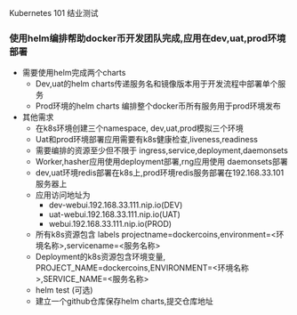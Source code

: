 Kubernetes 101 结业测试


### 使用helm编排帮助docker币开发团队完成,应用在dev,uat,prod环境部署
- 需要使用helm完成两个charts
  - Dev,uat的helm charts传递服务名和镜像版本用于开发流程中部署单个服务
  - Prod环境的helm charts 编排整个docker币所有服务用于prod环境发布
- 其他需求
  - 在k8s环境创建三个namespace, dev,uat,prod模拟三个环境
  - Uat和prod环境部署应用需要有k8s健康检查,liveness,readiness
  - 需要编排的资源至少但不限于 ingress,service,deployment,daemonsets
  - Worker,hasher应用使用deployment部署,rng应用使用 daemonsets部署
  - dev,uat环境redis部署在k8s上,prod环境redis服务部署在192.168.33.101服务器上
  - 应用访问地址为
    - dev-webui.192.168.33.111.nip.io(DEV)
    - uat-webui.192.168.33.111.nip.io(UAT)
    - webui.192.168.33.111.nip.io(PROD)
  - 所有k8s资源包含 labels
    projectname=dockercoins,environment=<环境名称>,servicename=<服务名称>
  - Deployment的k8s资源包含环境变量,
    PROJECT_NAME=dockercoins,ENVIRONMENT=<环境名称>,SERVICE_NAME=<服务名称>
  - helm test (可选)
  - 建立一个github仓库保存helm charts,提交仓库地址

